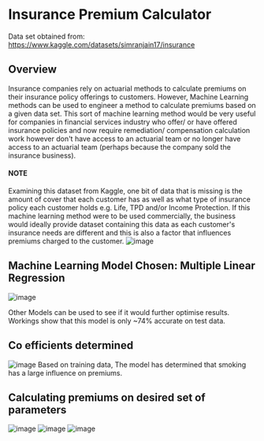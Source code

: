 # Insurance Premium Calculator

Data set obtained from: https://www.kaggle.com/datasets/simranjain17/insurance

## Overview
Insurance companies rely on actuarial methods to calculate premiums on their insurance policy offerings to customers. However, Machine Learning methods can be used to engineer a method to calculate premiums based on a given data set.
This sort of machine learning method would be very useful for companies in financial services industry who offer/ or have offered insurance policies and now require remediation/ compensation calculation work however don't have access to an actuarial team or no longer have access to an actuarial team (perhaps because the company sold the insurance business).

#### NOTE
Examining this dataset from Kaggle, one bit of data that is missing is the amount of cover that each customer has as well as what type of insurance policy each customer holds e.g. Life, TPD and/or Income Protection. If this machine learning method were to be used commercially, the business would ideally provide dataset containing this data as each customer's insurance needs are different and this is also a factor that influences premiums charged to the customer.
![image](https://github.com/TON369777/Insurance-Premium-Calculation/assets/156875448/1b9bc701-2647-46a8-8de7-43e215c20663)


## Machine Learning Model Chosen: Multiple Linear Regression

![image](https://github.com/TON369777/Insurance-Premium-Calculation/assets/156875448/d13922e7-4806-466f-a80c-2a5ce62684e4)

Other Models can be used to see if it would further optimise results. Workings show that this model is only ~74% accurate on test data.

## Co efficients determined
![image](https://github.com/TON369777/Insurance-Premium-Calculation/assets/156875448/56fbb4ea-527a-4721-9c7c-293ed40a7789)
Based on training data, The model has determined that smoking has a large influence on premiums.

## Calculating premiums on desired set of parameters

![image](https://github.com/TON369777/Insurance-Premium-Calculation/assets/156875448/4c96b0f1-6fff-475d-9d48-7f8f1e64ff0d)
![image](https://github.com/TON369777/Insurance-Premium-Calculation/assets/156875448/489c398f-b328-4eae-a114-92a9aec54e8c)
![image](https://github.com/TON369777/Insurance-Premium-Calculation/assets/156875448/bb987f37-78ef-4bc5-aac0-b665dfe7f326)
